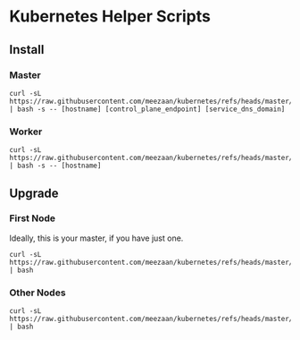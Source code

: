 # Kubernetes Helper Scripts

## Install

### Master

```
curl -sL https://raw.githubusercontent.com/meezaan/kubernetes/refs/heads/master/install/[version]/master.sh | bash -s -- [hostname] [control_plane_endpoint] [service_dns_domain]
```

### Worker

```
curl -sL https://raw.githubusercontent.com/meezaan/kubernetes/refs/heads/master/install/[version]/worker.sh | bash -s -- [hostname]
```

## Upgrade

### First Node

Ideally, this is your master, if you have just one.

```
curl -sL https://raw.githubusercontent.com/meezaan/kubernetes/refs/heads/master/upgrade/to/[version]/first.sh | bash
```


### Other Nodes


```
curl -sL https://raw.githubusercontent.com/meezaan/kubernetes/refs/heads/master/upgrade/to/[version]/others.sh | bash
```
